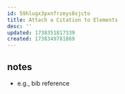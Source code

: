 ```yaml
---
id: 59hlugx3pxnfrzeys8sjcto
title: Attach a Citation to Elements
desc: ''
updated: 1738351817339
created: 1738349781869
---
```


## notes

- e.g., bib reference
